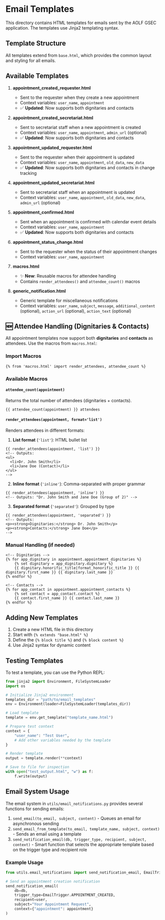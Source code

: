 # Email Templates

This directory contains HTML templates for emails sent by the AOLF GSEC application. The templates use Jinja2 templating syntax.

## Template Structure

All templates extend from `base.html`, which provides the common layout and styling for all emails.

## Available Templates

1. **appointment_created_requester.html**
   - Sent to the requester when they create a new appointment
   - Context variables: `user_name`, `appointment`
   - ✅ **Updated**: Now supports both dignitaries and contacts

2. **appointment_created_secretariat.html**
   - Sent to secretariat staff when a new appointment is created
   - Context variables: `user_name`, `appointment`, `admin_url` (optional)
   - ✅ **Updated**: Now supports both dignitaries and contacts

3. **appointment_updated_requester.html**
   - Sent to the requester when their appointment is updated
   - Context variables: `user_name`, `appointment`, `old_data`, `new_data`
   - ✅ **Updated**: Now supports both dignitaries and contacts in change tracking

4. **appointment_updated_secretariat.html**
   - Sent to secretariat staff when an appointment is updated
   - Context variables: `user_name`, `appointment`, `old_data`, `new_data`, `admin_url` (optional)

5. **appointment_confirmed.html**
   - Sent when an appointment is confirmed with calendar event details
   - Context variables: `user_name`, `appointment`
   - ✅ **Updated**: Now supports both dignitaries and contacts

6. **appointment_status_change.html**
   - Sent to the requester when the status of their appointment changes
   - Context variables: `user_name`, `appointment`

7. **macros.html**
   - ✨ **New**: Reusable macros for attendee handling
   - Contains `render_attendees()` and `attendee_count()` macros

8. **generic_notification.html**
   - Generic template for miscellaneous notifications
   - Context variables: `user_name`, `subject`, `message`, `additional_content` (optional), `action_url` (optional), `action_text` (optional)

## 🆕 Attendee Handling (Dignitaries & Contacts)

All appointment templates now support both **dignitaries** and **contacts** as attendees. Use the macros from `macros.html`:

### Import Macros
```jinja2
{% from 'macros.html' import render_attendees, attendee_count %}
```

### Available Macros

#### `attendee_count(appointment)`
Returns the total number of attendees (dignitaries + contacts).

```jinja2
{{ attendee_count(appointment) }} attendees
```

#### `render_attendees(appointment, format='list')`
Renders attendees in different formats:

1. **List format** (`'list'`): HTML bullet list
```jinja2
{{ render_attendees(appointment, 'list') }}
<!-- Outputs:
<ul>
  <li>Dr. John Smith</li>
  <li>Jane Doe (Contact)</li>
</ul>
-->
```

2. **Inline format** (`'inline'`): Comma-separated with proper grammar
```jinja2
{{ render_attendees(appointment, 'inline') }}
<!-- Outputs: "Dr. John Smith and Jane Doe (Group of 2)" -->
```

3. **Separated format** (`'separated'`): Grouped by type
```jinja2
{{ render_attendees(appointment, 'separated') }}
<!-- Outputs:
<p><strong>Dignitaries:</strong> Dr. John Smith</p>
<p><strong>Contacts:</strong> Jane Doe</p>
-->
```

### Manual Handling (if needed)
```jinja2
<!-- Dignitaries -->
{% for app_dignitary in appointment.appointment_dignitaries %}
    {% set dignitary = app_dignitary.dignitary %}
    {{ dignitary.honorific_title|format_honorific_title }} {{ dignitary.first_name }} {{ dignitary.last_name }}
{% endfor %}

<!-- Contacts -->
{% for app_contact in appointment.appointment_contacts %}
    {% set contact = app_contact.contact %}
    {{ contact.first_name }} {{ contact.last_name }}
{% endfor %}
```

## Adding New Templates

1. Create a new HTML file in this directory
2. Start with `{% extends "base.html" %}`
3. Define the `{% block title %}` and `{% block content %}`
4. Use Jinja2 syntax for dynamic content

## Testing Templates

To test a template, you can use the Python REPL:

```python
from jinja2 import Environment, FileSystemLoader
import os

# Initialize Jinja2 environment
templates_dir = "path/to/email_templates"
env = Environment(loader=FileSystemLoader(templates_dir))

# Load template
template = env.get_template("template_name.html")

# Prepare test context
context = {
    "user_name": "Test User",
    # Add other variables needed by the template
}

# Render template
output = template.render(**context)

# Save to file for inspection
with open("test_output.html", "w") as f:
    f.write(output)
```

## Email System Usage

The email system in `utils/email_notifications.py` provides several functions for sending emails:

1. `send_email(to_email, subject, content)` - Queues an email for asynchronous sending
2. `send_email_from_template(to_email, template_name, subject, context)` - Sends an email using a template
3. `send_notification_email(db, trigger_type, recipient, subject, context)` - Smart function that selects the appropriate template based on the trigger type and recipient role

### Example Usage

```python
from utils.email_notifications import send_notification_email, EmailTrigger

# Send an appointment creation notification
send_notification_email(
    db=db,
    trigger_type=EmailTrigger.APPOINTMENT_CREATED,
    recipient=user,
    subject="Your Appointment Request",
    context={"appointment": appointment}
)
``` 